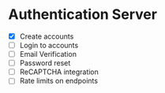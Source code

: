 # Authentication Server
  * [x] Create accounts
  * [ ] Login to accounts
  * [ ] Email Verification 
  * [ ] Password reset
  * [ ] ReCAPTCHA integration 
  * [ ] Rate limits on endpoints 
